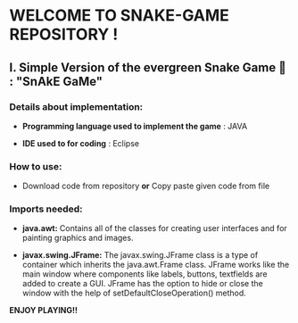 # WELCOME TO SNAKE-GAME REPOSITORY !

## I. Simple Version of the evergreen Snake Game 🐍 : "SnAkE GaMe"

### Details about implementation:

- **Programming language used to implement the game** : JAVA

- **IDE used to for coding** : Eclipse

### How to use:
- Download code from repository **or** Copy paste given code from file

### Imports needed:
- **java.awt:**  Contains all of the classes for creating user interfaces and for painting graphics and images.

- **javax.swing.JFrame:** The javax.swing.JFrame class is a type of container which inherits the java.awt.Frame class. JFrame works like the main window where components like labels, buttons, textfields are added to create a GUI. JFrame has the option to hide or close the window with the help of setDefaultCloseOperation() method.

**ENJOY PLAYING!!**

